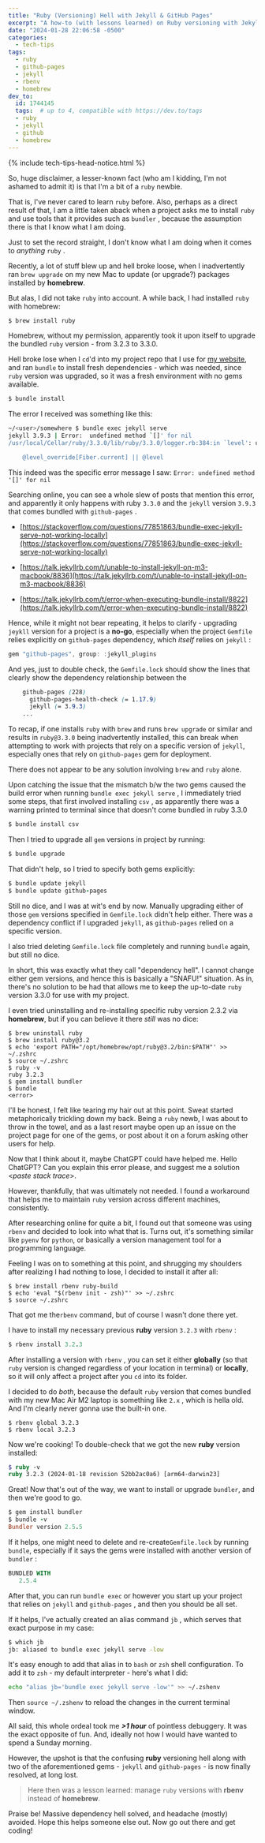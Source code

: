 ```yaml
---
title: "Ruby (Versioning) Hell with Jekyll & GitHub Pages"
excerpt: "A how-to (with lessons learned) on Ruby versioning with Jekyll and GitHub Pages."
date: "2024-01-28 22:06:58 -0500"
categories:
  - tech-tips
tags:
  - ruby
  - github-pages
  - jekyll
  - rbenv
  - homebrew
dev_to:
  id: 1744145
  tags:  # up to 4, compatible with https://dev.to/tags
  - ruby
  - jekyll
  - github
  - homebrew
---
```


{% include tech-tips-head-notice.html %}

So, huge disclaimer, a lesser-known fact (who am I kidding, I'm not ashamed to admit it) is that I'm a bit of a `ruby` newbie.

That is, I've never cared to learn `ruby` before. Also, perhaps as a direct result of that, I am a little taken aback when a project asks me to install `ruby` and use tools that it provides such as `bundler` , because the assumption there is that I know what I am doing.

Just to set the record straight, I don't know what I am doing when it comes to _anything_ `ruby` .

Recently, a lot of stuff blew up and hell broke loose, when I inadvertently ran `brew upgrade` on my new Mac to update (or upgrade?) packages installed by **homebrew**.

But alas, I did not take `ruby` into account. A while back, I had installed `ruby` with homebrew:

```ruby
$ brew install ruby
```

Homebrew, without my permission, apparently took it upon itself to upgrade the bundled `ruby` version - from 3.2.3 to 3.3.0.

Hell broke lose when I `cd`'d into my project repo that I use for [my website](https://github.com/rnag/rnag.github.io), and ran `bundle` to install fresh dependencies - which was needed, since `ruby` version was upgraded, so it was a fresh environment with no gems available.

```ruby
$ bundle install
```

The error I received was something like this:

```bash
~/<user>/somewhere $ bundle exec jekyll serve
jekyll 3.9.3 | Error:  undefined method `[]' for nil
/usr/local/Cellar/ruby/3.3.0/lib/ruby/3.3.0/logger.rb:384:in `level': undefined method `[]' for nil (NoMethodError)

    @level_override[Fiber.current] || @level
```

This indeed was the specific error message I saw:
 `Error: undefined method '[]' for nil`

Searching online, you can see a whole slew of posts that mention this error, and apparently it only happens with ruby `3.3.0` and the `jekyll` version `3.9.3` that comes bundled with `github-pages` .

- [https://stackoverflow.com/questions/77851863/bundle-exec-jekyll-serve-not-working-locally](https://stackoverflow.com/questions/77851863/bundle-exec-jekyll-serve-not-working-locally)

- [https://talk.jekyllrb.com/t/unable-to-install-jekyll-on-m3-macbook/8836](https://talk.jekyllrb.com/t/unable-to-install-jekyll-on-m3-macbook/8836)

- [https://talk.jekyllrb.com/t/error-when-executing-bundle-install/8822](https://talk.jekyllrb.com/t/error-when-executing-bundle-install/8822)

Hence, while it might not bear repeating, it helps to clarify - upgrading `jeykll` version for a project is a **no-go**, especially when the project `Gemfile` relies explicitly on `github-pages` dependency, which _itself_ relies on `jekyll` :

```csharp
gem "github-pages", group: :jekyll_plugins
```

And yes, just to double check, the `Gemfile.lock` should show the lines that clearly show the dependency relationship between the

```scss
    github-pages (228)
      github-pages-health-check (= 1.17.9)
      jekyll (= 3.9.3)
    ...
```

To recap, if one installs `ruby` with `brew` and runs `brew upgrade` or similar and results in `ruby@3.3.0` being inadvertently installed, this can break when attempting to work with projects that rely on a specific version of `jekyll`, especially ones that rely on `github-pages` gem for deployment.

There does not appear to be any solution involving `brew` and `ruby` alone.

Upon catching the issue that the mismatch b/w the two gems caused the build error when running `bundle exec jekyll serve` , I immediately tried some steps, that first involved installing `csv` , as apparently there was a warning printed to terminal since that doesn't come bundled in ruby 3.3.0

```ruby
$ bundle install csv
```

Then I tried to upgrade all `gem` versions in project by running:

```ruby
$ bundle upgrade
```

That didn't help, so I tried to specify both gems explicitly:

```ruby
$ bundle update jekyll
$ bundle update github-pages
```

Still no dice, and I was at wit's end by now. Manually upgrading either of those `gem` versions specified in `Gemfile.lock` didn't help either. There was a dependency conflict if I upgraded `jekyll`, as `github-pages` relied on a specific version.

I also tried deleting `Gemfile.lock` file completely and running `bundle` again, but still no dice.

In short, this was exactly what they call "dependency hell". I cannot change either gem versions, and hence this is basically a "SNAFU!" situation. As in, there's no solution to be had that allows me to keep the up-to-date `ruby` version 3.3.0 for use with my project.

I even tried uninstalling and re-installing specific ruby version 2.3.2 via **homebrew**, but if you can believe it there _still_ was no dice:

```shell
$ brew uninstall ruby
$ brew install ruby@3.2
$ echo 'export PATH="/opt/homebrew/opt/ruby@3.2/bin:$PATH"' >> ~/.zshrc
$ source ~/.zshrc
$ ruby -v
ruby 3.2.3
$ gem install bundler
$ bundle
<error>
```

I'll be honest, I felt like tearing my hair out at this point. Sweat started metaphorically trickling down my back. Being a `ruby` newb, I was about to throw in the towel, and as a last resort maybe open up an issue on the project page for one of the gems, or post about it on a forum asking other users for help.

Now that I think about it, maybe ChatGPT could have helped me. Hello ChatGPT? Can you explain this error please, and suggest me a solution \<_paste stack trace_\>.

However, thankfully, that was ultimately not needed. I found a workaround that helps me to maintain `ruby` version across different machines, consistently.

After researching online for quite a bit, I found out that someone was using `rbenv` and decided to look into what that is. Turns out, it's something similar like `pyenv` for `python`, or basically a version management tool for a programming language.

Feeling I was on to something at this point, and shrugging my shoulders after realizing I had nothing to lose, I decided to install it after all:

```shell
$ brew install rbenv ruby-build
$ echo 'eval "$(rbenv init - zsh)"' >> ~/.zshrc
$ source ~/.zshrc
```

That got me the`rbenv` command, but of course I wasn't done there yet.

I have to install my necessary previous **ruby** version `3.2.3` with `rbenv` :

```ruby
$ rbenv install 3.2.3
```

After installing a version with `rbenv` , you can set it either **globally** (so that `ruby` version is changed regardless of your location in terminal) or **locally**, so it will only affect a project after you `cd` into its folder.

I decided to do _both_, because the default `ruby` version that comes bundled with my new Mac Air M2 laptop is something like `2.x` , which is hella old. And I'm clearly never gonna use the built-in one.

```shell
$ rbenv global 3.2.3
$ rbenv local 3.2.3
```

Now we're cooking! To double-check that we got the new **ruby** version installed:

```scss
$ ruby -v
ruby 3.2.3 (2024-01-18 revision 52bb2ac0a6) [arm64-darwin23]
```

Great! Now that's out of the way, we want to install or upgrade `bundler`, and then we're good to go.

```ruby
$ gem install bundler
$ bundle -v
Bundler version 2.5.5
```

If it helps, one might need to delete and re-create`Gemfile.lock` by running `bundle`, especially if it says the gems were installed with another version of `bundler` :

```sql
BUNDLED WITH
   2.5.4
```

After that, you can run `bundle exec` or however you start up your project that relies on `jekyll` and `github-pages` , and then you should be all set.

If it helps, I've actually created an alias command `jb` , which serves that exact purpose in my case:

```bash
$ which jb
jb: aliased to bundle exec jekyll serve -low
```

It's easy enough to add that alias in to `bash` or `zsh` shell configuration. To add it to `zsh` - my default interpreter - here's what I did:

```bash
echo "alias jb='bundle exec jekyll serve -low'" >> ~/.zshenv
```

Then `source ~/.zshenv` to reload the changes in the current terminal window.

All said, this whole ordeal took me _**>1 hour**_ of pointless debuggery. It was the exact opposite of fun. And, ideally not how I would have wanted to spend a Sunday morning.

However, the upshot is that the confusing **ruby** versioning hell along with two of the aforementioned gems - `jekyll` and `github-pages` - is now finally resolved, at long lost.

> Here then was a lesson learned: manage `ruby` versions with **rbenv** instead of **homebrew**.

Praise be! Massive dependency hell solved, and headache (mostly) avoided. Hope this helps someone else out. Now go out there and get coding!


